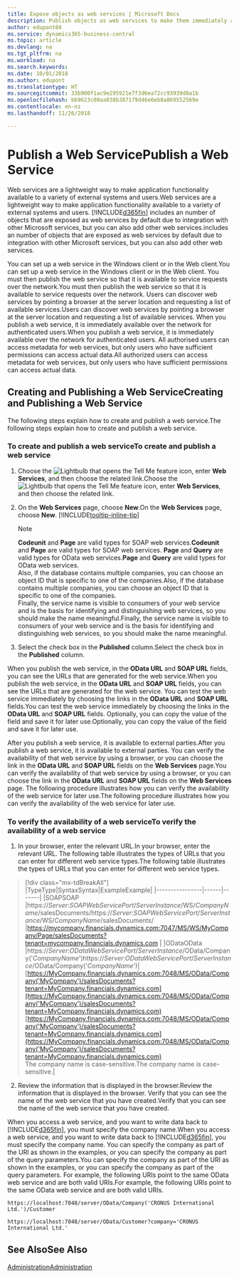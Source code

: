 ```yaml
---
title: Expose objects as web services | Microsoft Docs
description: Publish objects as web services to make them immediately available on the network.
author: edupont04
ms.service: dynamics365-business-central
ms.topic: article
ms.devlang: na
ms.tgt_pltfrm: na
ms.workload: na
ms.search.keywords: 
ms.date: 10/01/2018
ms.author: edupont
ms.translationtype: HT
ms.sourcegitcommit: 33b900f1ac9e295921e7f3d6ea72cc93939d8a1b
ms.openlocfilehash: bb9623c00aa038b387179d46e6eb8a869552569e
ms.contentlocale: en-nz
ms.lasthandoff: 11/26/2018

---
```

# <a name="publish-a-web-service"></a><span data-ttu-id="dc38a-103">Publish a Web Service</span><span class="sxs-lookup"><span data-stu-id="dc38a-103">Publish a Web Service</span></span>

<span data-ttu-id="dc38a-104">Web services are a lightweight way to make application functionality available to a variety of external systems and users.</span><span class="sxs-lookup"><span data-stu-id="dc38a-104">Web services are a lightweight way to make application functionality available to a variety of external systems and users.</span></span> [!INCLUDE[d365fin](includes/d365fin_md.md)] <span data-ttu-id="dc38a-105">includes an number of objects that are exposed as web services by default due to integration with other Microsoft services, but you can also add other web services.</span><span class="sxs-lookup"><span data-stu-id="dc38a-105">includes an number of objects that are exposed as web services by default due to integration with other Microsoft services, but you can also add other web services.</span></span>  

<span data-ttu-id="dc38a-106">You can set up a web service in the Windows client or in the Web client.</span><span class="sxs-lookup"><span data-stu-id="dc38a-106">You can set up a web service in the Windows client or in the Web client.</span></span> <span data-ttu-id="dc38a-107">You must then publish the web service so that it is available to service requests over the network.</span><span class="sxs-lookup"><span data-stu-id="dc38a-107">You must then publish the web service so that it is available to service requests over the network.</span></span> <span data-ttu-id="dc38a-108">Users can discover web services by pointing a browser at the server location and requesting a list of available services.</span><span class="sxs-lookup"><span data-stu-id="dc38a-108">Users can discover web services by pointing a browser at the server location and requesting a list of available services.</span></span> <span data-ttu-id="dc38a-109">When you publish a web service, it is immediately available over the network for authenticated users.</span><span class="sxs-lookup"><span data-stu-id="dc38a-109">When you publish a web service, it is immediately available over the network for authenticated users.</span></span> <span data-ttu-id="dc38a-110">All authorised users can access metadata for web services, but only users who have sufficient permissions can access actual data.</span><span class="sxs-lookup"><span data-stu-id="dc38a-110">All authorized users can access metadata for web services, but only users who have sufficient permissions can access actual data.</span></span>

## <a name="creating-and-publishing-a-web-service"></a><span data-ttu-id="dc38a-111">Creating and Publishing a Web Service</span><span class="sxs-lookup"><span data-stu-id="dc38a-111">Creating and Publishing a Web Service</span></span>  
<span data-ttu-id="dc38a-112">The following steps explain how to create and publish a web service.</span><span class="sxs-lookup"><span data-stu-id="dc38a-112">The following steps explain how to create and publish a web service.</span></span>  

### <a name="to-create-and-publish-a-web-service"></a><span data-ttu-id="dc38a-113">To create and publish a web service</span><span class="sxs-lookup"><span data-stu-id="dc38a-113">To create and publish a web service</span></span>  

1.  <span data-ttu-id="dc38a-114">Choose the ![Lightbulb that opens the Tell Me feature](media/ui-search/search_small.png "Tell me what you want to do") icon, enter **Web Services**, and then choose the related link.</span><span class="sxs-lookup"><span data-stu-id="dc38a-114">Choose the ![Lightbulb that opens the Tell Me feature](media/ui-search/search_small.png "Tell me what you want to do") icon, enter **Web Services**, and then choose the related link.</span></span>  
2.  <span data-ttu-id="dc38a-115">On the **Web Services** page, choose **New**.</span><span class="sxs-lookup"><span data-stu-id="dc38a-115">On the **Web Services** page, choose **New**.</span></span> [!INCLUDE[tooltip-inline-tip](includes/tooltip-inline-tip_md.md)]  

    > [!NOTE]  
    >  <span data-ttu-id="dc38a-116">**Codeunit** and **Page** are valid types for SOAP web services.</span><span class="sxs-lookup"><span data-stu-id="dc38a-116">**Codeunit** and **Page** are valid types for SOAP web services.</span></span> <span data-ttu-id="dc38a-117">**Page** and **Query** are valid types for OData web services.</span><span class="sxs-lookup"><span data-stu-id="dc38a-117">**Page** and **Query** are valid types for OData web services.</span></span>  
    <span data-ttu-id="dc38a-118">Also, if the database contains multiple companies, you can choose an object ID that is specific to one of the companies.</span><span class="sxs-lookup"><span data-stu-id="dc38a-118">Also, if the database contains multiple companies, you can choose an object ID that is specific to one of the companies.</span></span>  
    <span data-ttu-id="dc38a-119">Finally, the service name is visible to consumers of your web service and is the basis for identifying and distinguishing web services, so you should make the name meaningful.</span><span class="sxs-lookup"><span data-stu-id="dc38a-119">Finally, the service name is visible to consumers of your web service and is the basis for identifying and distinguishing web services, so you should make the name meaningful.</span></span>

3.  <span data-ttu-id="dc38a-120">Select the check box in the **Published** column.</span><span class="sxs-lookup"><span data-stu-id="dc38a-120">Select the check box in the **Published** column.</span></span>  

<span data-ttu-id="dc38a-121">When you publish the web service, in the **OData URL** and **SOAP URL** fields, you can see the URLs that are generated for the web service.</span><span class="sxs-lookup"><span data-stu-id="dc38a-121">When you publish the web service, in the **OData URL** and **SOAP URL** fields, you can see the URLs that are generated for the web service.</span></span> <span data-ttu-id="dc38a-122">You can test the web service immediately by choosing the links in the **OData URL** and **SOAP URL** fields.</span><span class="sxs-lookup"><span data-stu-id="dc38a-122">You can test the web service immediately by choosing the links in the **OData URL** and **SOAP URL** fields.</span></span> <span data-ttu-id="dc38a-123">Optionally, you can copy the value of the field and save it for later use.</span><span class="sxs-lookup"><span data-stu-id="dc38a-123">Optionally, you can copy the value of the field and save it for later use.</span></span>  

<span data-ttu-id="dc38a-124">After you publish a web service, it is available to external parties.</span><span class="sxs-lookup"><span data-stu-id="dc38a-124">After you publish a web service, it is available to external parties.</span></span> <span data-ttu-id="dc38a-125">You can verify the availability of that web service by using a browser, or you can choose the link in the **OData URL** and **SOAP URL** fields on the **Web Services** page.</span><span class="sxs-lookup"><span data-stu-id="dc38a-125">You can verify the availability of that web service by using a browser, or you can choose the link in the **OData URL** and **SOAP URL** fields on the **Web Services** page.</span></span> <span data-ttu-id="dc38a-126">The following procedure illustrates how you can verify the availability of the web service for later use.</span><span class="sxs-lookup"><span data-stu-id="dc38a-126">The following procedure illustrates how you can verify the availability of the web service for later use.</span></span>  

### <a name="to-verify-the-availability-of-a-web-service"></a><span data-ttu-id="dc38a-127">To verify the availability of a web service</span><span class="sxs-lookup"><span data-stu-id="dc38a-127">To verify the availability of a web service</span></span>  

1.  <span data-ttu-id="dc38a-128">In your browser, enter the relevant URL.</span><span class="sxs-lookup"><span data-stu-id="dc38a-128">In your browser, enter the relevant URL.</span></span> <span data-ttu-id="dc38a-129">The following table illustrates the types of URLs that you can enter for different web service types.</span><span class="sxs-lookup"><span data-stu-id="dc38a-129">The following table illustrates the types of URLs that you can enter for different web service types.</span></span>  
> [!div class="mx-tdBreakAll"]
> |<span data-ttu-id="dc38a-130">Type</span><span class="sxs-lookup"><span data-stu-id="dc38a-130">Type</span></span>|<span data-ttu-id="dc38a-131">Syntax</span><span class="sxs-lookup"><span data-stu-id="dc38a-131">Syntax</span></span>|<span data-ttu-id="dc38a-132">Example</span><span class="sxs-lookup"><span data-stu-id="dc38a-132">Example</span></span>|
> |----------------|------|-------|
> |<span data-ttu-id="dc38a-133">SOAP</span><span class="sxs-lookup"><span data-stu-id="dc38a-133">SOAP</span></span> |<span data-ttu-id="dc38a-134">https://*Server*:*SOAPWebServicePort*/*ServerInstance*/WS/*CompanyName*/salesDocuments/</span><span class="sxs-lookup"><span data-stu-id="dc38a-134">https://*Server*:*SOAPWebServicePort*/*ServerInstance*/WS/*CompanyName*/salesDocuments/</span></span> |https://mycompany.financials.dynamics.com:7047/MS/WS/MyCompany/Page/salesDocuments?tenant=mycompany.financials.dynamics.com |
> |<span data-ttu-id="dc38a-135">OData</span><span class="sxs-lookup"><span data-stu-id="dc38a-135">OData</span></span> |<span data-ttu-id="dc38a-136">https://*Server*:*ODataWebServicePort*/*ServerInstance*/OData/Company('*CompanyName*')</span><span class="sxs-lookup"><span data-stu-id="dc38a-136">https://*Server*:*ODataWebServicePort*/*ServerInstance*/OData/Company('*CompanyName*')</span></span>|<span data-ttu-id="dc38a-137">[https://MyCompany.financials.dynamics.com:7048/MS/OData/Company('MyCompany')/salesDocuments?tenant=MyCompany.financials.dynamics.com](https://MyCompany.financials.dynamics.com:7048/MS/OData/Company('MyCompany')/salesDocuments?tenant=MyCompany.financials.dynamics.com)</span><span class="sxs-lookup"><span data-stu-id="dc38a-137">[https://MyCompany.financials.dynamics.com:7048/MS/OData/Company('MyCompany')/salesDocuments?tenant=MyCompany.financials.dynamics.com](https://MyCompany.financials.dynamics.com:7048/MS/OData/Company('MyCompany')/salesDocuments?tenant=MyCompany.financials.dynamics.com)</span></span> <br />    <span data-ttu-id="dc38a-138">The company name is case-sensitive.</span><span class="sxs-lookup"><span data-stu-id="dc38a-138">The company name is case-sensitive.</span></span>|

2.  <span data-ttu-id="dc38a-139">Review the information that is displayed in the browser.</span><span class="sxs-lookup"><span data-stu-id="dc38a-139">Review the information that is displayed in the browser.</span></span> <span data-ttu-id="dc38a-140">Verify that you can see the name of the web service that you have created.</span><span class="sxs-lookup"><span data-stu-id="dc38a-140">Verify that you can see the name of the web service that you have created.</span></span>  

<span data-ttu-id="dc38a-141">When you access a web service, and you want to write data back to [!INCLUDE[d365fin](includes/d365fin_md.md)], you must specify the company name.</span><span class="sxs-lookup"><span data-stu-id="dc38a-141">When you access a web service, and you want to write data back to [!INCLUDE[d365fin](includes/d365fin_md.md)], you must specify the company name.</span></span> <span data-ttu-id="dc38a-142">You can specify the company as part of the URI as shown in the examples, or you can specify the company as part of the query parameters.</span><span class="sxs-lookup"><span data-stu-id="dc38a-142">You can specify the company as part of the URI as shown in the examples, or you can specify the company as part of the query parameters.</span></span> <span data-ttu-id="dc38a-143">For example, the following URIs point to the same OData web service and are both valid URIs.</span><span class="sxs-lookup"><span data-stu-id="dc38a-143">For example, the following URIs point to the same OData web service and are both valid URIs.</span></span>  

```  
https://localhost:7048/server/OData/Company('CRONUS International Ltd.')/Customer  
```  

```  
https://localhost:7048/server/OData/Customer?company='CRONUS International Ltd.'  
```  

## <a name="see-also"></a><span data-ttu-id="dc38a-144">See Also</span><span class="sxs-lookup"><span data-stu-id="dc38a-144">See Also</span></span>  
[<span data-ttu-id="dc38a-145">Administration</span><span class="sxs-lookup"><span data-stu-id="dc38a-145">Administration</span></span>](admin-setup-and-administration.md)  

